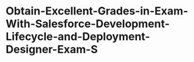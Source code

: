 # Obtain-Excellent-Grades-in-Exam-With-Salesforce-Development-Lifecycle-and-Deployment-Designer-Exam-S